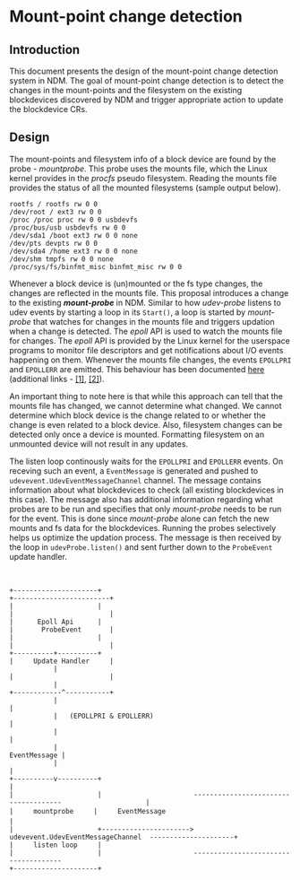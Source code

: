 # Mount-point change detection

## Introduction

This document presents the design of the mount-point change detection system in NDM.
The goal of mount-point change detection is to detect the changes in the mount-points
and the filesystem on the existing blockdevices discovered by NDM and trigger appropriate
action to update the blockdevice CRs.

## Design

The mount-points and filesystem info of a block device are found by the probe - *mountprobe*.
This probe uses the mounts file, which the Linux kernel provides in the *procfs* pseudo
filesystem. Reading the mounts file provides the status of all the mounted
filesystems (sample output below).

``` text
rootfs / rootfs rw 0 0
/dev/root / ext3 rw 0 0
/proc /proc proc rw 0 0 usbdevfs
/proc/bus/usb usbdevfs rw 0 0
/dev/sda1 /boot ext3 rw 0 0 none
/dev/pts devpts rw 0 0
/dev/sda4 /home ext3 rw 0 0 none
/dev/shm tmpfs rw 0 0 none
/proc/sys/fs/binfmt_misc binfmt_misc rw 0 0
```

Whenever a block device is (un)mounted or the fs type changes, the changes are reflected in the mounts file. This proposal introduces a change to the existing _**mount-probe**_ in NDM. Similar to how _udev-probe_ listens to udev events by starting a loop in its `Start()`, a loop is started by _mount-probe_ that watches for changes in the mounts file and triggers updation when a change is detected. The *epoll* API is used to watch the mounts file for changes. The *epoll* API is provided by the Linux kernel for the userspace programs to monitor file descriptors and get notifications about I/O events happening on them. Whenever the mounts file changes, the events `EPOLLPRI` and `EPOLLERR` are emitted. This behaviour has been documented [here](https://git.kernel.org/pub/scm/linux/kernel/git/torvalds/linux.git/commit/?id=31b07093c44a7a442394d44423e21d783f5523b8) (additional links - [\[1\]](https://lkml.org/lkml/2006/2/22/169), [\[2\]](http://lkml.iu.edu/hypermail/linux/kernel/1012.1/02246.html)).

An important thing to note here is that while this approach can tell that the mounts file has changed, we cannot determine what changed. We cannot determine which block device is the change related to or whether the change is even related to a block device. Also, filesystem changes can be detected only once a device is mounted. Formatting filesystem on an unmounted device will not result in any updates.

The listen loop continously waits for the `EPOLLPRI` and `EPOLLERR` events. On receving such an event, a `EventMessage` is generated and pushed to `udevevent.UdevEventMessageChannel` channel. The message
contains information about what blockdevices to check (all existing blockdevices in this case). The message also
has additional information regarding what probes are to be run and specifies that only _mount-probe_ needs to be run for the event. This is done since _mount-probe_ alone can fetch the new mounts and fs data for the blockdevices. Running the probes selectively helps us optimize the updation process.
The message is then received by the loop in `udevProbe.listen()` and sent further down to the `ProbeEvent` update handler.

&nbsp;

``` text
+---------------------+                                                                    +------------------------+
|                     |                                                                    |                        |
|      Epoll Api      |                                                                    |       ProbeEvent       |
|                     |                                                                    |                        |
+----------+----------+                                                                    |     Update Handler     |
           |                                                                               |                        |
           |                                                                               +------------^-----------+
           |                                                                                            |
           |   (EPOLLPRI & EPOLLERR)                                                                    |
           |                                                                                            |
           |                                                                               EventMessage |
           |                                                                                            |
+----------v----------+                                                                                 |
|                     |                       -------------------------------------                     |
|     mountprobe     |     EventMessage                                                                |
|                     +---------------------->  udevevent.UdevEventMessageChannel  ---------------------+
|     listen loop     |
|                     |                       -------------------------------------
+---------------------+
```
